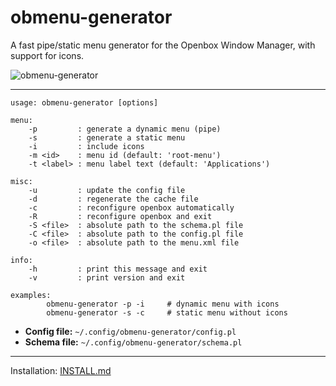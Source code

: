 obmenu-generator
================

A fast pipe/static menu generator for the Openbox Window Manager, with support for icons.

![obmenu-generator](https://4.bp.blogspot.com/-7gD5UA2gno0/WcO6o1NGQWI/AAAAAAAAmxc/JtAnLNCyVcANz29zMmpKzywY6pk9NYiUwCLcBGAs/s1600/2017-09-21-161043_1920x1080_scrot.png)

---

```
usage: obmenu-generator [options]

menu:
    -p         : generate a dynamic menu (pipe)
    -s         : generate a static menu
    -i         : include icons
    -m <id>    : menu id (default: 'root-menu')
    -t <label> : menu label text (default: 'Applications')

misc:
    -u         : update the config file
    -d         : regenerate the cache file
    -c         : reconfigure openbox automatically
    -R         : reconfigure openbox and exit
    -S <file>  : absolute path to the schema.pl file
    -C <file>  : absolute path to the config.pl file
    -o <file>  : absolute path to the menu.xml file

info:
    -h         : print this message and exit
    -v         : print version and exit

examples:
        obmenu-generator -p -i     # dynamic menu with icons
        obmenu-generator -s -c     # static menu without icons
```

* <b>Config file:</b> `~/.config/obmenu-generator/config.pl`
* <b>Schema file:</b> `~/.config/obmenu-generator/schema.pl`

---

Installation: [INSTALL.md](INSTALL.md)
